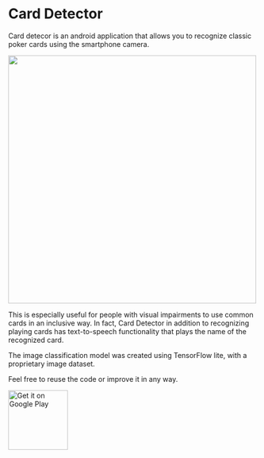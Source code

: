 # Card Detector

Card detecor is an android application that allows you to recognize classic poker cards using the smartphone camera.

<img src="https://github.com/AlessandroFrangiamone/card-detector-android/assets/34175360/87cc98d3-f8f4-413e-867c-d3a9296bc9f6" height=500px/>


This is especially useful for people with visual impairments to use common cards in an inclusive way. In fact, Card Detector in addition to recognizing playing cards has text-to-speech functionality that plays the name of the recognized card.

The image classification model was created using TensorFlow lite, with a proprietary image dataset.

Feel free to reuse the code or improve it in any way.

<a href="https://play.google.com/store/apps/details?id=it.alessandrof.carddetector"><img alt="Get it on Google Play" src="https://play.google.com/intl/en_us/badges/images/generic/en-play-badge.png" height=120px/></a>

[1]: https://opensource.org/licenses/MIT 
